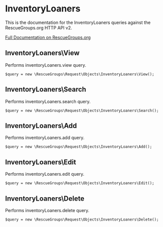 # InventoryLoaners

This is the documentation for the InventoryLoaners queries against the RescueGroups.org HTTP API v2.

[Full Documentation on RescueGroups.org](https://userguide.rescuegroups.org/display/APIDG/Object+definitions#Objectdefinitions-)

## InventoryLoaners\View

Performs inventoryLoaners.view query.

    $query = new \RescueGroups\Request\Objects\InventoryLoaners\View();


## InventoryLoaners\Search

Performs inventoryLoaners.search query.

    $query = new \RescueGroups\Request\Objects\InventoryLoaners\Search();


## InventoryLoaners\Add

Performs inventoryLoaners.add query.

    $query = new \RescueGroups\Request\Objects\InventoryLoaners\Add();


## InventoryLoaners\Edit

Performs inventoryLoaners.edit query.

    $query = new \RescueGroups\Request\Objects\InventoryLoaners\Edit();


## InventoryLoaners\Delete

Performs inventoryLoaners.delete query.

    $query = new \RescueGroups\Request\Objects\InventoryLoaners\Delete();


